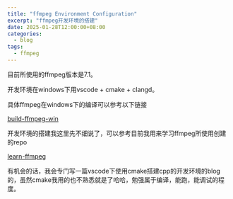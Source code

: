 ```yaml
---
title: "ffmpeg Environment Configuration"
excerpt: "ffmpeg开发环境的搭建"
date: 2025-01-28T12:00:00+08:00
categories:
  - blog
tags:
  - ffmpeg
---
```


目前所使用的ffmpeg版本是7.1。

开发环境在windows下用vscode + cmake + clangd。

具体ffmpeg在windows下的编译可以参考以下链接

[build-ffmpeg-win][build-ffmpeg-win]

开发环境的搭建我这里先不细说了，可以参考目前我用来学习ffmpeg所使用创建的repo

[learn-ffmpeg][learn-ffmpeg]

有机会的话，我会专门写一篇vscode下使用cmake搭建cpp的开发环境的blog的，虽然cmake我用的也不熟悉就是了哈哈，勉强属于编译，能跑，能调试的程度。

<!-- link -->
[build-ffmpeg-win]: https://stackoverflow.com/questions/41358478/is-it-possible-to-build-ffmpeg-x64-on-windows
[learn-ffmpeg]: https://github.com/Myc123abc/learn-ffmpeg